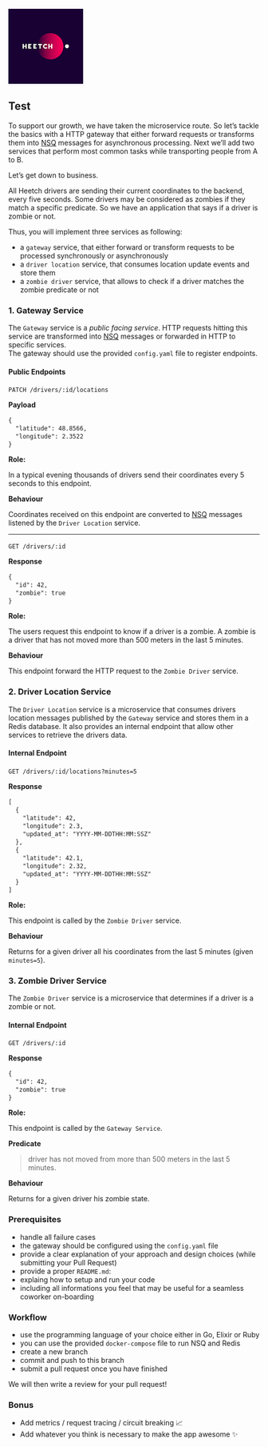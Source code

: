 ![Heetch](heetch.png)

## Test

To support our growth, we have taken the microservice route. So let’s tackle the basics with a HTTP gateway that either forward requests or transforms them into [NSQ](https://github.com/nsqio/nsq) messages for asynchronous processing. Next we’ll add two services that perform most common tasks while transporting people from A to B. 

Let’s get down to business. 

All Heetch drivers are sending their current coordinates to the backend, every five seconds. Some drivers may be considered as zombies if they match a specific predicate. So we have an application that says if a driver is zombie or not. 

Thus, you will implement three services as following:

- a `gateway` service, that either forward or transform requests to be processed synchronously or asynchronously
- a `driver location` service, that consumes location update events and store them 
- a `zombie driver` service, that allows to check if a driver matches the zombie predicate or not

### 1. Gateway Service
The `Gateway` service is a _public facing service_. 
HTTP requests hitting this service are transformed into [NSQ](https://github.com/nsqio/nsq) messages or forwarded in HTTP to specific services.  
The gateway should use the provided `config.yaml` file to register endpoints.

#### Public Endpoints

`PATCH /drivers/:id/locations`

**Payload**

```
{
  "latitude": 48.8566,
  "longitude": 2.3522
}
```

**Role:**

In a typical evening thousands of drivers send their coordinates every 5 seconds to this endpoint.

**Behaviour**

Coordinates received on this endpoint are converted to [NSQ](https://github.com/nsqio/nsq) messages listened by the `Driver Location` service.

---

`GET /drivers/:id`

**Response**

```
{
  "id": 42,
  "zombie": true
}
```

**Role:**

The users request this endpoint to know if a driver is a zombie.
A zombie is a driver that has not moved more than 500 meters in the last 5 minutes.

**Behaviour**

This endpoint forward the HTTP request to the `Zombie Driver` service.

### 2. Driver Location Service
The `Driver Location` service is a microservice that consumes drivers location messages published by the `Gateway` service and stores them in a Redis database.
It also provides an internal endpoint that allow other services to retrieve the drivers data.

#### Internal Endpoint

`GET /drivers/:id/locations?minutes=5`

**Response**

```
[
  {
    "latitude": 42,
    "longitude": 2.3,
    "updated_at": "YYYY-MM-DDTHH:MM:SSZ"
  },
  {
    "latitude": 42.1,
    "longitude": 2.32,
    "updated_at": "YYYY-MM-DDTHH:MM:SSZ"
  }
]
```

**Role:**

This endpoint is called by the `Zombie Driver` service.

**Behaviour**

Returns for a given driver all his coordinates from the last 5 minutes (given `minutes=5`).


### 3. Zombie Driver Service
The `Zombie Driver` service is a microservice that determines if a driver is a zombie or not.

#### Internal Endpoint

`GET /drivers/:id`

**Response**

```
{
  "id": 42,
  "zombie": true
}
```

**Role:**

This endpoint is called by the `Gateway Service`.

**Predicate**

> driver has not moved from more than 500 meters in the last 5 minutes.

**Behaviour**

Returns for a given driver his zombie state.


### Prerequisites
- handle all failure cases
- the gateway should be configured using the `config.yaml` file
- provide a clear explanation of your approach and design choices (while submitting your Pull Request)
- provide a proper `README.md`:<br/>
- explaing how to setup and run your code<br/>
- including all informations you feel that may be useful for a seamless coworker on-boarding

### Workflow
- use the programming language of your choice either in Go, Elixir or Ruby
- you can use the provided `docker-compose` file to run NSQ and Redis
- create a new branch
- commit and push to this branch
- submit a pull request once you have finished

We will then write a review for your pull request!

### Bonus

- Add metrics / request tracing / circuit breaking 📈
- Add whatever you think is necessary to make the app awesome ✨
